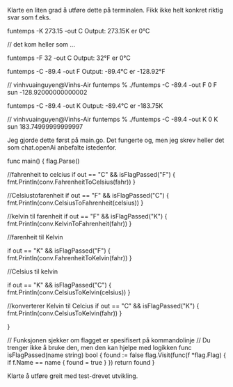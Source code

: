 Klarte en liten grad å utføre dette på terminalen. Fikk ikke helt konkret riktig svar som f.eks. 

funtemps -K 273.15 -out C
Output: 273.15K er 0°C

// det kom heller som ... 

funtemps -F 32 -out C
Output: 32°F er 0°C


funtemps -C -89.4 -out F
Output: -89.4°C er -128.92°F

// vinhvuainguyen@Vinhs-Air funtemps % ./funtemps -C -89.4 -out F
0 F sun
-128.92000000000002

funtemps -C -89.4 -out K
Output: -89.4°C er -183.75K

// vinhvuainguyen@Vinhs-Air funtemps % ./funtemps  -C -89.4 -out K
0 K sun
183.74999999999997



Jeg gjorde dette først på main.go. Det fungerte og, men jeg skrev heller det som chat.openAi anbefalte istedenfor.



func main() {
flag.Parse()

  //fahrenheit to celcius
    if out == "C" && isFlagPassed("F") {
        fmt.Println(conv.FahrenheitToCelsius(fahr))
    }


//Celsiustofarenheit
    if out == "F" && isFlagPassed("C") {
        fmt.Println(conv.CelsiusToFahrenheit(celsius))
    }

//kelvin til farenheit
if out == "F" && isFlagPassed("K") {
    fmt.Println(conv.KelvinToFahrenheit(fahr))
}

//farenheit til Kelvin  

if out == "K" && isFlagPassed("F") {
    fmt.Println(conv.FahrenheitToKelvin(fahr))
}

//Celsius til kelvin

if out == "K" && isFlagPassed("C") {
    fmt.Println(conv.CelsiusToKelvin(celsius))
}

//konverterer Kelvin til Celcius
if out == "C" && isFlagPassed("K") {
    fmt.Println(conv.CelsiusToKelvin(fahr))
}

}

// Funksjonen sjekker om flagget er spesifisert på kommandolinje
// Du trenger ikke å bruke den, men den kan hjelpe med logikken
func isFlagPassed(name string) bool {
    found := false
    flag.Visit(func(f *flag.Flag) {
        if f.Name == name {
            found = true
        }
    })
    return found
}



Klarte å utføre greit med test-drevet utvikling.


‌
